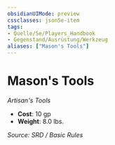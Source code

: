 ```yaml
---
obsidianUIMode: preview
cssclasses: json5e-item
tags:
- Quelle/5e/Players_Handbook
- Gegenstand/Ausrüstung/Werkzeug
aliases: ["Mason's Tools"]
---
```

# Mason's Tools
*Artisan's Tools*  

- **Cost**: 10 gp
- **Weight**: 8.0 lbs.

*Source: SRD / Basic Rules*